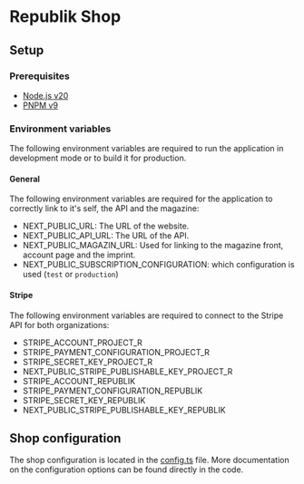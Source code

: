 # Republik Shop

## Setup

### Prerequisites

- [Node.js v20](https://nodejs.org/en/)
- [PNPM v9](https://pnpm.io/)

### Environment variables

The following environment variables are required to run the application in development mode or to build it for production.

#### General

The following environment variables are required for the application to correctly link to it's self, the API and the magazine:

- NEXT_PUBLIC_URL: The URL of the website.
- NEXT_PUBLIC_API_URL: The URL of the API.
- NEXT_PUBLIC_MAGAZIN_URL: Used for linking to the magazine front, account page and the imprint.
- NEXT_PUBLIC_SUBSCRIPTION_CONFIGURATION: which configuration is used (`test` or `production`)

#### Stripe

The following environment variables are required to connect to the Stripe API for both organizations:

- STRIPE_ACCOUNT_PROJECT_R
- STRIPE_PAYMENT_CONFIGURATION_PROJECT_R
- STRIPE_SECRET_KEY_PROJECT_R
- NEXT_PUBLIC_STRIPE_PUBLISHABLE_KEY_PROJECT_R
- STRIPE_ACCOUNT_REPUBLIK
- STRIPE_PAYMENT_CONFIGURATION_REPUBLIK
- STRIPE_SECRET_KEY_REPUBLIK
- NEXT_PUBLIC_STRIPE_PUBLISHABLE_KEY_REPUBLIK

## Shop configuration

The shop configuration is located in the [config.ts](./src/app/angebot/[slug]/lib/config.ts) file.
More documentation on the configuration options can be found directly in the code.
